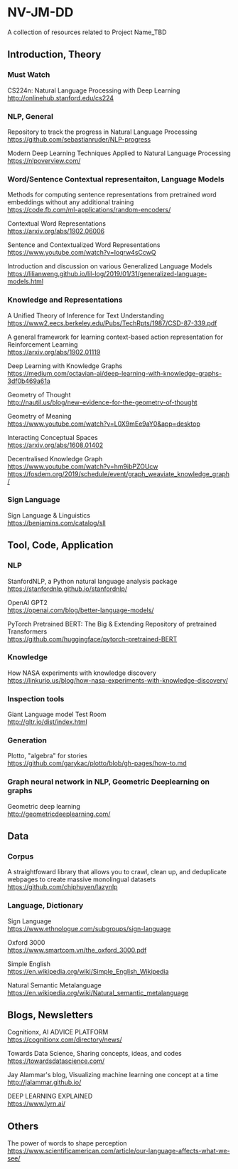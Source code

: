 # NV-JM-DD

A collection of resources related to Project Name_TBD

## Introduction, Theory  

### Must Watch
CS224n: Natural Language Processing with Deep Learning  
http://onlinehub.stanford.edu/cs224

### NLP, General 
Repository to track the progress in Natural Language Processing  
https://github.com/sebastianruder/NLP-progress

Modern Deep Learning Techniques Applied to Natural Language Processing  
https://nlpoverview.com/

### Word/Sentence Contextual representaiton, Language Models 
Methods for computing sentence representations from pretrained word embeddings without any additional training  
https://code.fb.com/ml-applications/random-encoders/

Contextual Word Representations  
https://arxiv.org/abs/1902.06006

Sentence and Contextualized Word Representations  
https://www.youtube.com/watch?v=Ioqrw4sCcwQ

Introduction and discussion on various Generalized Language Models  
https://lilianweng.github.io/lil-log/2019/01/31/generalized-language-models.html

   
### Knowledge and Representations
A Unified Theory of Inference for Text Understanding  
https://www2.eecs.berkeley.edu/Pubs/TechRpts/1987/CSD-87-339.pdf

A general framework for learning context-based action representation for Reinforcement Learning  
https://arxiv.org/abs/1902.01119

Deep Learning with Knowledge Graphs  
https://medium.com/octavian-ai/deep-learning-with-knowledge-graphs-3df0b469a61a

Geometry of Thought  
http://nautil.us/blog/new-evidence-for-the-geometry-of-thought

Geometry of Meaning  
https://www.youtube.com/watch?v=L0X9mEe9aY0&app=desktop
  
Interacting Conceptual Spaces    
https://arxiv.org/abs/1608.01402  

Decentralised Knowledge Graph  
https://www.youtube.com/watch?v=hm9ibPZOUcw
https://fosdem.org/2019/schedule/event/graph_weaviate_knowledge_graph/

### Sign Language
Sign Language & Linguistics  
https://benjamins.com/catalog/sll

## Tool, Code, Application  

### NLP
StanfordNLP, a Python natural language analysis package  
https://stanfordnlp.github.io/stanfordnlp/

OpenAI GPT2  
https://openai.com/blog/better-language-models/  

PyTorch Pretrained BERT: The Big & Extending Repository of pretrained Transformers  
https://github.com/huggingface/pytorch-pretrained-BERT  

### Knowledge 
How NASA experiments with knowledge discovery  
https://linkurio.us/blog/how-nasa-experiments-with-knowledge-discovery/

### Inspection tools
Giant Language model Test Room  
http://gltr.io/dist/index.html  

### Generation 
Plotto, "algebra" for stories   
https://github.com/garykac/plotto/blob/gh-pages/how-to.md

### Graph neural network in NLP, Geometric Deeplearning on graphs
Geometric deep learning   
http://geometricdeeplearning.com/  


## Data

### Corpus
A straightfoward library that allows you to crawl, clean up, and deduplicate webpages to create massive monolingual datasets  
https://github.com/chiphuyen/lazynlp

### Language, Dictionary
Sign Language  
https://www.ethnologue.com/subgroups/sign-language

Oxford 3000  
https://www.smartcom.vn/the_oxford_3000.pdf

Simple English  
https://en.wikipedia.org/wiki/Simple_English_Wikipedia

Natural Semantic Metalanguage  
https://en.wikipedia.org/wiki/Natural_semantic_metalanguage


## Blogs, Newsletters  
Cognitionx, AI ADVICE PLATFORM  
https://cognitionx.com/directory/news/  

Towards Data Science, Sharing concepts, ideas, and codes
https://towardsdatascience.com/

Jay Alammar's blog, Visualizing machine learning one concept at a time
http://jalammar.github.io/

DEEP LEARNING EXPLAINED  
https://www.lyrn.ai/  


## Others
The power of words to shape perception  
https://www.scientificamerican.com/article/our-language-affects-what-we-see/
